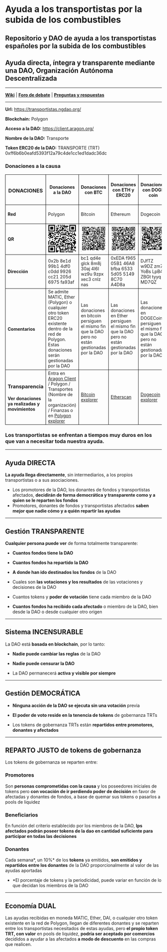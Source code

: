 # Ayuda a los transportistas por la subida de los combustibles
## Repositorio y DAO de ayuda a los transportistas españoles por la subida de los combustibles
## Ayuda directa, íntegra y transparente mediante una DAO, Organización Autónoma Descentralizada

---

**[Wiki](https://github.com/NGDAOorg/provida/wiki/DAOs)** | **[Foro de debate](https://github.com/NGDAOorg/transportistas/discussions)** | **[Preguntas y respuestas](https://github.com/NGDAOorg/transportistas/discussions/categories/q-a)**

---

**Url:** https://transportistas.ngdao.org/

**Blockchain:** Polygon

**Acceso a la DAO:** https://client.aragon.org/

**Nombre de la DAO:** Transporte

**Token ERC20 de la DAO:**  TRANSPORTE (TRT) 0xff6b6b0eafd5393f12a79c4de1cc1ed1dadc36dc

### Donaciones a la causa


<table>
 <tr>
  <th style="border: 1px solid black;"><h3>DONACIONES</h3></th>
  <th style="border: 1px solid black;"> <h4>Donaciones a la DAO</h4> </th>
  <th style="border: 1px solid black;"> <h4>Donaciones con BTC</h4> </th>
  <th style="border: 1px solid black;"> <h4>Donaciones con ETH y ERC20</h4> </th>
  <th style="border: 1px solid black;"> <h4>Donaciones con DOGE coin</h4> </th>
 </tr>
 <tr>
  <td style="border: 1px solid black;"><h4>Red</h4></td>
  <td style="border: 1px solid black;">Polygon</td>
  <td style="border: 1px solid black;">Bitcoin</td>
  <td style="border: 1px solid black;">Ethereum</td>
  <td style="border: 1px solid black;">Dogecoin</td>
 </tr>
 <tr>
  <td style="border: 1px solid black;"><h4>QR </h4></td>
  <td style="border: 1px solid black;"><img src="/assets/images/TRT.png"></td>
  <td style="border: 1px solid black;"><img src="/assets/images/btc.png"></td>
  <td style="border: 1px solid black;"> <img src="/assets/images/eth.png"></td>
  <td style="border: 1px solid black;"><img src="/assets/images/doge.png"></td>
 </tr>
 <tr>
  <td style="border: 1px solid black;"><h4>Dirección</h4></td>
  <td style="border: 1px solid black;">0x2b 8e1d 99b1 4df0 c0dd 9926 cc21 205d 6975 fa93af</td>
  <td style="border: 1px solid black;">bc1 qd4e glck 8m8j 30aj 4l6l wz9u 9zpx xec3 cnlz nas</td>
  <td style="border: 1px solid black;">0xEDA f965 05B1 46A8 bfba 6533 5d05 5149 8C70 A4D8a</td>
  <td style="border: 1px solid black;">DJfTZ w9DZ zm7t YoBs LpB4 ZBGt tyyq MD7QZ</td>
 </tr>
 <tr>
  <td style="border: 1px solid black;"><h4>Comentarios</h4></td>
  <td style="border: 1px solid black;">Se admite MATIC, Ether (Polygon) o cualquier otro token ERC20 existente dentro de la red de Polygon.<br/>Estas donaciones serán gestionadas por la DAO</td>
  <td style="border: 1px solid black;">Las donaciones en bitcoin persiguen el mismo fin que la DAO pero no están gestionadas por la DAO</td>
  <td style="border: 1px solid black;">Las donaciones en Ether persiguen el mismo fin que la DAO pero no están gestionadas por la DAO</td>
  <td style="border: 1px solid black;">Las donaciones en DOGECoin persiguen el mismo fin que la DAO pero no están gestionadas por la DAO</td>
 </tr>
 <tr>
  <td style="border: 1px solid black;"><h3>Transparencia</h3><h4>Ver donaciones ya realizadas y movimientos</h4></td>
  <td style="border: 1px solid black;">Entra en <a href="https://client.aragon.org/">Aragon Client</a> / Polygon / Transportes (Nombre de la organización) / Finanzas o en <a href="https://polygonscan.com/address/0x2b8e1d99b14df0c0dd9926cc21205d6975fa93af">Polygon explorer</a></td>
  <td style="border: 1px solid black;"><a href="https://www.blockchain.com/es/btc/address/bc1qd4eglck8m8j30aj4l6lwz9u9zpxxec3cnlznas">Bitcoin explorer</a></td>
  <td style="border: 1px solid black;"><a href="https://etherscan.io/address/0xEDAf96505B146A8bfba65335d0551498C70A4D8a">Etherscan</a></td>
  <td style="border: 1px solid black;"><a href="https://dogechain.info/address/DJfTZw9DZzm7tYoBsLpB4ZBGttyyqMD7QZ">Dogecoin explorer</a></td>
 </tr>
</table>

### Los transportistas se enfrentan a tiempos muy duros en los que van a necesitar toda nuestra ayuda.

---

## Ayuda DIRECTA
**La ayuda llega directamente**, sin intermediarios, a los propios transportistas o a sus asociaciones.

  * Los promotores de la DAO, los donantes de fondos y transportistas afectados, **decidirán de forma democrática y transparente como y a quien se le reparten los fondos**
  * Promotores, donantes de fondos y transportistas afectados **saben mejor que nadie cómo y a quién repartir las ayudas**

---

## Gestión TRANSPARENTE
**Cualquier persona puede ver** de forma totalmente transparente:

* **Cuantos fondos tiene la DAO**

* **Cuantos fondos ha repartido la DAO**

* **A donde han ido destinados los fondos** de la DAO

* Cuales son **las votaciones y los resultados** de las votaciones y decisiones de la DAO

* Cuantos tokens y **poder de votación** tiene cada miembro de la DAO

* **Cuantos fondos ha recibido cada afectado** o miembro de la DAO, bien desde la DAO o desde cualquier otro origen

---

## Sistema INCENSURABLE
La DAO está **basada en blockchain**, por lo tanto:

* **Nadie puede cambiar las reglas** de la DAO

* **Nadie puede censurar la DAO**

* La DAO permanecerá **activa y visible por siempre**

---

## Gestión DEMOCRÁTICA
* **Ninguna acción de la DAO se ejecuta sin una votación** previa

* **El poder de voto reside en la tenencia de tokens** de gobernanza TRTs

* Los tokens de gobernanza TRTs están **repartidos entre promotores, donantes y afectados**

---

## REPARTO JUSTO de tokens de gobernanza
Los tokens de gobernanza se reparten entre:

### Promotores

Son **personas comprometidas con la causa** y los poseedores iniciales de tokens pero **con vocación de ir perdiendo poder de decisión** en favor de afectadas y donantes de fondos, a base de quemar sus tokens o pasarlos a pools de liquidez

### Beneficiarios

En función del criterio establecido por los miembros de la DAO, **lps afectados podrán poseer tokens de la dao en cantidad suficiente para participar en todas las decisiones**

### Donantes

Cada semana*, un 10%* de los **tokens** ya emitidos, **son emitidos y repartidos entre los donantes** de la DAO proporcionalmente al valor de las ayudas aportadas

* *El porcentaje de tokens y la periodicidad, puede variar en función de lo que decidan los miembros de la DAO

---

## Economía DUAL
Las ayudas recibidas en moneda MATIC, Ether, DAI, o cualquier otro token existente en la red de Polygon, llegan de diferentes donantes y se reparten entre los transportistas necesitados de estas ayudas, pero **el propio token TRT, con valor** en pools de liquidez, **podría ser aceptado por comercios** decididos a ayudar a las afectados **a modo de descuento** en las compras que realicen.
